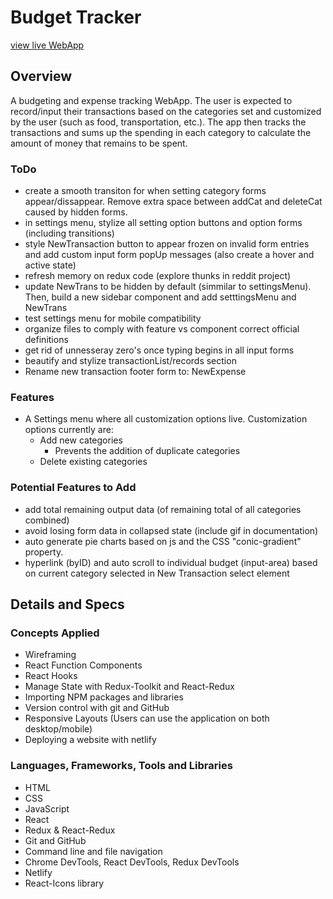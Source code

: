 # Budget Tracker

[view live WebApp](https://main--kesef-budget-tracker.netlify.app/)

## Overview

A budgeting and expense tracking WebApp. The user is expected to record/input their transactions based on the categories set and customized by the user (such as food, transportation, etc.). The app then tracks the transactions and sums up the spending in each category to calculate the amount of money that remains to be spent.

### ToDo

- create a smooth transiton for when setting category forms appear/dissappear. Remove extra space between addCat and deleteCat caused by hidden forms.
- in settings menu, stylize all setting option buttons and option forms (including transitions)
- style NewTransaction button to appear frozen on invalid form entries and add custom input form popUp messages (also create a hover and active state)
- refresh memory on redux code (explore thunks in reddit project)
- update NewTrans to be hidden by default (simmilar to settingsMenu). Then, build a new sidebar component and add setttingsMenu and NewTrans 
- test settings menu for mobile compatibility
- organize files to comply with feature vs component correct official definitions
- get rid of unnesseray zero's once typing begins in all input forms
- beautify and stylize transactionList/records section
- Rename new transaction footer form to: NewExpense

### Features

- A Settings menu where all customization options live. Customization options currently are:
    - Add new categories
        - Prevents the addition of duplicate categories
    - Delete existing categories

### Potential Features to Add

- add total remaining output data (of remaining total of all categories combined)
- avoid losing form data in collapsed state (include gif in documentation)
- auto generate pie charts based on js and the CSS "conic-gradient" property.
- hyperlink (byID) and auto scroll to individual budget (input-area) based on current category selected in New Transaction select element

## Details and Specs

### Concepts Applied

- Wireframing
- React Function Components
- React Hooks
- Manage State with Redux-Toolkit and React-Redux
- Importing NPM packages and libraries
- Version control with git and GitHub
- Responsive Layouts (Users can use the application on both desktop/mobile)
- Deploying a website with netlify

### Languages, Frameworks, Tools and Libraries

- HTML
- CSS
- JavaScript
- React
- Redux & React-Redux
- Git and GitHub
- Command line and file navigation
- Chrome DevTools, React DevTools, Redux DevTools
- Netlify
- React-Icons library
